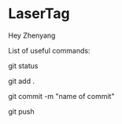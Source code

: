 # LaserTag

Hey Zhenyang

List of useful commands:

git status

git add .

git commit -m "name of commit"

git push
